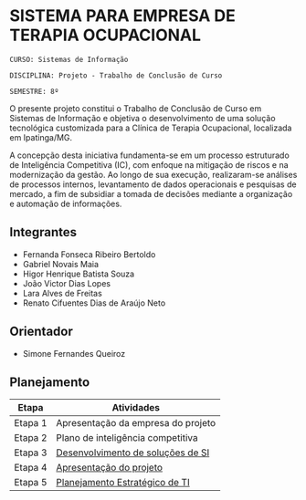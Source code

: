 #  SISTEMA PARA EMPRESA DE TERAPIA OCUPACIONAL

`CURSO: Sistemas de Informação`

`DISCIPLINA: Projeto - Trabalho de Conclusão de Curso`

`SEMESTRE: 8º`

O presente projeto constitui o Trabalho de Conclusão de Curso em Sistemas de Informação e objetiva o desenvolvimento de uma solução tecnológica customizada para a Clínica de Terapia Ocupacional, localizada em Ipatinga/MG. 

A concepção desta iniciativa fundamenta-se em um processo estruturado de Inteligência Competitiva (IC), com enfoque na mitigação de riscos e na modernização da gestão. Ao longo de sua execução, realizaram-se análises de processos internos, levantamento de dados operacionais e pesquisas de mercado, a fim de subsidiar a tomada de decisões mediante a organização e automação de informações.

## Integrantes

* Fernanda Fonseca Ribeiro Bertoldo 
* Gabriel Novais Maia
* Higor Henrique Batista Souza
* João Victor Dias Lopes 
* Lara Alves de Freitas
* Renato Cifuentes Dias de Araújo Neto


## Orientador

* Simone Fernandes Queiroz

## Planejamento

| Etapa | Atividades |
|---|---|
| Etapa 1 | Apresentação da empresa do projeto |
| Etapa 2 | Plano de inteligência competitiva |
| Etapa 3 | [Desenvolvimento de soluções de SI](https://github.com/ICEI-PUC-Minas-PMV-SI/pmv-si-2025-2-pe8-t2-si-eixo8-t2-g1/blob/main/Etapa3.md) |
| Etapa 4 | [Apresentação do projeto](https://github.com/ICEI-PUC-Minas-PMV-SI/pmv-si-2025-2-pe8-t2-si-eixo8-t2-g1/blob/main/Etapa4.md) |
| Etapa 5 | [Planejamento Estratégico de TI](https://github.com/ICEI-PUC-Minas-PMV-SI/pmv-si-2025-2-pe8-t2-si-eixo8-t2-g1/blob/main/Etapa5.md) |

